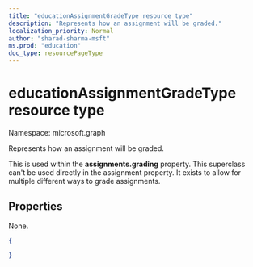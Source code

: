 ```yaml
---
title: "educationAssignmentGradeType resource type"
description: "Represents how an assignment will be graded."
localization_priority: Normal
author: "sharad-sharma-msft"
ms.prod: "education"
doc_type: resourcePageType
---
```


# educationAssignmentGradeType resource type

Namespace: microsoft.graph

Represents how an assignment will be graded.

This is used within the **assignments.grading** property. This superclass can't be used directly in the assignment property. It exists to allow for multiple different ways to grade assignments.


## Properties

None.

<!-- {
  "blockType": "resource",
  "optionalProperties": [

  ],
  "@odata.type": "microsoft.graph.educationAssignmentGradeType"
}-->

```json
{

}

```

<!-- uuid: 8fcb5dbc-d5aa-4681-8e31-b001d5168d79
2015-10-25 14:57:30 UTC -->
<!--
{
  "type": "#page.annotation",
  "description": "educationAssignmentGradeType resource",
  "keywords": "",
  "section": "documentation",
  "tocPath": "",
  "suppressions": []
}
-->


